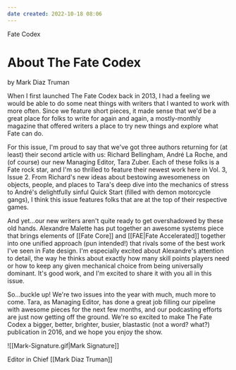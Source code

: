 ```yaml
---
date created: 2022-10-18 08:06
---
```


Fate Codex

# About The Fate Codex

by Mark Diaz Truman

When I first launched The Fate Codex back in 2013, I had a feeling we would be able to do some neat things with writers that I wanted to work with more often. Since we feature short pieces, it made sense that we'd be a great place for folks to write for again and again, a mostly-monthly magazine that offered writers a place to try new things and explore what Fate can do.

For this issue, I'm proud to say that we've got three authors returning for (at least) their second article with us: Richard Bellingham, André La Roche, and (of course) our new Managing Editor, Tara Zuber. Each of these folks is a Fate rock star, and I'm so thrilled to feature their newest work here in Vol. 3, Issue 2. From Richard's new ideas about bestowing awesomeness on objects, people, and places to Tara's deep dive into the mechanics of stress to André's delightfully sinful Quick Start (filled with demon motorcycle gangs), I think this issue features folks that are at the top of their respective games.

And yet...our new writers aren't quite ready to get overshadowed by these old hands. Alexandre Malette has put together an awesome systems piece that brings elements of [[Fate Core]] and [[FAE|Fate Accelerated]] together into one unified approach (pun intended!) that rivals some of the best work I've seen in Fate design. I'm especially excited about Alexandre's attention to detail, the way he thinks about exactly how many skill points players need or how to keep any given mechanical choice from being universally dominant. It's good work, and I'm excited to share it with you all in this issue.

So...buckle up! We're two issues into the year with much, much more to come. Tara, as Managing Editor, has done a great job filling our pipeline with awesome pieces for the next few months, and our podcasting efforts are just now getting off the ground. We're so excited to make The Fate Codex a bigger, better, brighter, busier, blastastic (not a word? what?) publication in 2016, and we hope you enjoy the show.

![[Mark-Signature.gif|Mark Signature]]

Editor in Chief
[[Mark Diaz Truman]]

